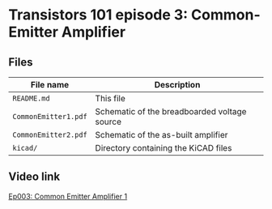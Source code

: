 # Transistors 101 episode 3: Common-Emitter Amplifier

## Files

| File name                | Description                                       |
| ------------------------ | ------------------------------------------------- |
| `README.md`              | This file                                         |
| `CommonEmitter1.pdf`     | Schematic of the breadboarded voltage source      |
| `CommonEmitter2.pdf`     | Schematic of the as-built amplifier               |
|  `kicad/`                | Directory containing the KiCAD files              |

## Video link

[Ep003: Common Emitter Amplifier 1](https://youtu.be/O7lOKTXe_6k)
